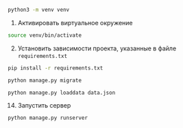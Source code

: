 ```bash
python3 -m venv venv
```
1. Активировать виртуальное окружение
```bash
source venv/bin/activate
```
2. Установить зависимости проекта, указанные в файле `requirements.txt`
```bash
pip install -r requirements.txt
```
```bash
python manage.py migrate
```
```bash
python manage.py loaddata data.json
```
14. Запустить сервер
```bash
python manage.py runserver
